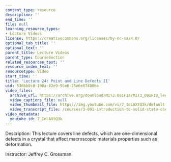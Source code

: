 ```yaml
---
content_type: resource
description: ''
end_time: ''
file: null
learning_resource_types:
- Lecture Videos
license: https://creativecommons.org/licenses/by-nc-sa/4.0/
optional_tab_title: ''
optional_text: ''
parent_title: Lecture Videos
parent_type: CourseSection
related_resources_text: ''
resource_index_text: ''
resourcetype: Video
start_time: ''
title: 'Lecture 24: Point and Line Defects II'
uid: 530bb8c0-100a-82e9-95e6-25e6e87480ba
video_files:
  archive_url: https://archive.org/download/MIT3.091F18/MIT3_091F18_lec24_300k.mp4
  video_captions_file: null
  video_thumbnail_file: https://img.youtube.com/vi/7_IoLAXtQ3k/default.jpg
  video_transcript_file: /courses/3-091-introduction-to-solid-state-chemistry-fall-2018/5fc9b2889f61a74af1d2d1fa554b7684_7_IoLAXtQ3k.pdf
video_metadata:
  youtube_id: 7_IoLAXtQ3k
---
```


Description: This lecture covers line defects, which are one-dimensional defects in a crystal that affect macroscopic materials properties such as deformation.

Instructor: Jeffrey C. Grossman

